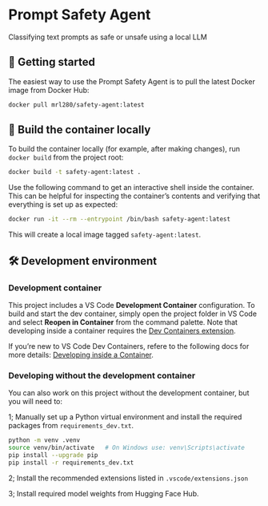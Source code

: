 # Prompt Safety Agent

Classifying text prompts as safe or unsafe using a local LLM

## 🚀 Getting started

The easiest way to use the Prompt Safety Agent is to pull the latest Docker image from Docker Hub:

```bash
docker pull mrl280/safety-agent:latest
```

## 🐳 Build the container locally

To build the container locally (for example, after making changes), run `docker build` from the project root:

```bash
docker build -t safety-agent:latest .
```

Use the following command to get an interactive shell inside the container. This can be helpful for inspecting the container’s contents and verifying that everything is set up as expected:

```bash
docker run -it --rm --entrypoint /bin/bash safety-agent:latest
```

This will create a local image tagged `safety-agent:latest`.

## 🛠️ Development environment

### Development container

This project includes a VS Code **Development Container** configuration. To build and start the dev container, simply open the project folder in VS Code and select **Reopen in Container** from the command palette. Note that developing inside a container requires the [Dev Containers extension](https://marketplace.visualstudio.com/items?itemName=ms-vscode-remote.remote-containers).

If you’re new to VS Code Dev Containers, refere to the following docs for more details: [Developing inside a Container](https://code.visualstudio.com/docs/remote/containers).

### Developing without the development container

You can also work on this project without the development container, but you will need to:

1; Manually set up a Python virtual environment and install the required packages from `requirements_dev.txt`.

```bash
python -m venv .venv
source venv/bin/activate   # On Windows use: venv\Scripts\activate
pip install --upgrade pip
pip install -r requirements_dev.txt
```

2; Install the recommended extensions listed in `.vscode/extensions.json`

3; Install required model weights from Hugging Face Hub.
